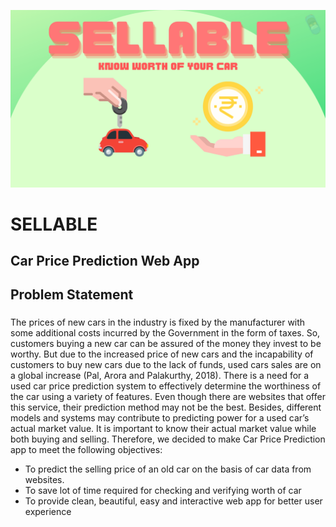 ![alt text](https://github.com/swarajspatil158/sellable-car/blob/main/Sellable-App.png?raw=true)
# SELLABLE
## Car Price Prediction Web App
## Problem Statement
### 
The prices of new cars in the industry is fixed by the manufacturer with some additional costs incurred
by the Government in the form of taxes. So, customers buying a new car can be assured of the money
they invest to be worthy. But due to the increased price of new cars and the incapability of customers to
buy new cars due to the lack of funds, used cars sales are on a global increase (Pal, Arora and Palakurthy,
2018). There is a need for a used car price prediction system to effectively determine the worthiness of
the car using a variety of features. Even though there are websites that offer this service, their prediction
method may not be the best. Besides, different models and systems may contribute to predicting power
for a used car’s actual market value. It is important to know their actual market value while both buying
and selling.
Therefore, we decided to make Car Price Prediction app to meet the following objectives:
- To predict the selling price of an old car on the basis of car data from websites.
- To save lot of time required for checking and verifying worth of car
- To provide clean, beautiful, easy and interactive web app for better user experience
